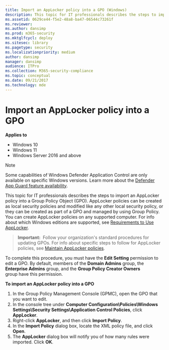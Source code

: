 ```yaml
---
title: Import an AppLocker policy into a GPO (Windows)
description: This topic for IT professionals describes the steps to import an AppLocker policy into a Group Policy Object (GPO).
ms.assetid: 0629ce44-f5e2-48a8-ba47-06544c73261f
ms.reviewer: 
ms.author: dansimp
ms.prod: m365-security
ms.mktglfcycl: deploy
ms.sitesec: library
ms.pagetype: security
ms.localizationpriority: medium
author: dansimp
manager: dansimp
audience: ITPro
ms.collection: M365-security-compliance
ms.topic: conceptual
ms.date: 09/21/2017
ms.technology: mde
---
```


# Import an AppLocker policy into a GPO

**Applies to**

- Windows 10
- Windows 11
- Windows Server 2016 and above

>[!NOTE]
>Some capabilities of Windows Defender Application Control are only available on specific Windows versions. Learn more about the [Defender App Guard feature availability](/windows/security/threat-protection/windows-defender-application-control/feature-availability).

This topic for IT professionals describes the steps to import an AppLocker policy into a Group Policy Object (GPO).
AppLocker policies can be created as local security policies and modified like any other local security policy, or they can be created as part of a GPO and managed by using Group Policy. You can create AppLocker policies on any supported computer. For info about which Windows editions are supported, see [Requirements to Use AppLocker](requirements-to-use-applocker.md).

>**Important:**  Follow your organization's standard procedures for updating GPOs. For info about specific steps to follow for AppLocker policies, see [Maintain AppLocker policies](maintain-applocker-policies.md).
 
To complete this procedure, you must have the **Edit Setting** permission to edit a GPO. By default, members of the **Domain Admins** group, the **Enterprise Admins** group, and the **Group Policy Creator Owners** group have this permission.

**To import an AppLocker policy into a GPO**

1.  In the Group Policy Management Console (GPMC), open the GPO that you want to edit.
2.  In the console tree under **Computer Configuration\\Policies\\Windows Settings\\Security Settings\\Application Control Policies**, click **AppLocker**.
3.  Right-click **AppLocker**, and then click **Import Policy**.
4.  In the **Import Policy** dialog box, locate the XML policy file, and click **Open**.
5.  The **AppLocker** dialog box will notify you of how many rules were imported. Click **OK**.
